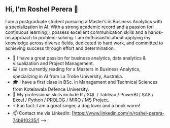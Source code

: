 ## Hi, I'm Roshel Perera 👋

I am a postgraduate student pursuing a Master’s in Business Analytics with a specialization in AI. With a strong academic record and a passion for continuous learning, I possess excellent communication skills and a hands-on approach to problem-solving. I am enthusiastic about applying my knowledge across diverse fields, dedicated to hard work, and committed to achieving success through effort and determination.

* 💞️ I have a great passion for business analytics, data analytics & visualization and Project Management.
* 💻 I am currently reading for a Masters in Business Analytics, specializing in AI from La Trobe University, Australia.
* 🎓 I have a first class in BSc. in Management and Technical Sciences from Kotelawala Defence University.
* 🔭 My professional skills include R / SQL / Tableau / PowerBI / SAS / Excel / Python / PROLOG / MIRO / MS Project.
* ⚡ Fun fact: I am a great singer, a dog lover and a book worm!
* 📫 Contact me via LinkedIn: [https://www.linkedin.com/in/roshel-perera-74b910235/]
-->
